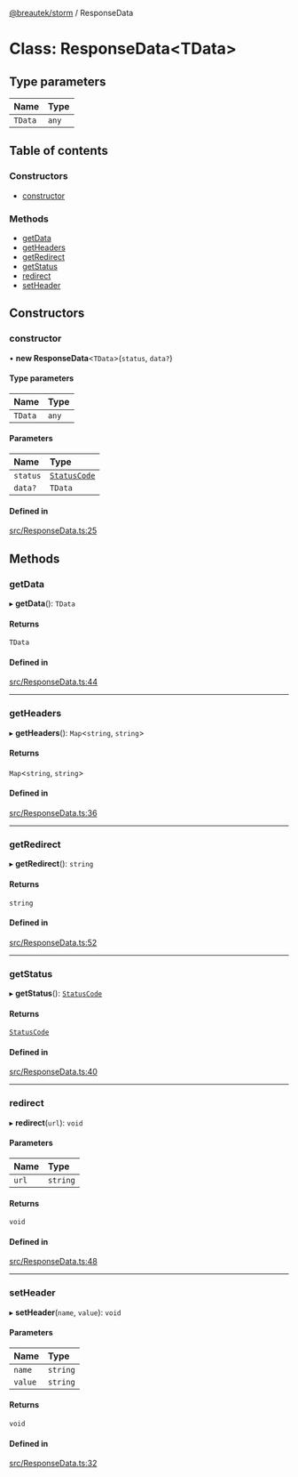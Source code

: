 [@breautek/storm](../README.md) / ResponseData

# Class: ResponseData<TData\>

## Type parameters

| Name | Type |
| :------ | :------ |
| `TData` | `any` |

## Table of contents

### Constructors

- [constructor](ResponseData.md#constructor)

### Methods

- [getData](ResponseData.md#getdata)
- [getHeaders](ResponseData.md#getheaders)
- [getRedirect](ResponseData.md#getredirect)
- [getStatus](ResponseData.md#getstatus)
- [redirect](ResponseData.md#redirect)
- [setHeader](ResponseData.md#setheader)

## Constructors

### constructor

• **new ResponseData**<`TData`\>(`status`, `data?`)

#### Type parameters

| Name | Type |
| :------ | :------ |
| `TData` | `any` |

#### Parameters

| Name | Type |
| :------ | :------ |
| `status` | [`StatusCode`](../enums/StatusCode.md) |
| `data?` | `TData` |

#### Defined in

[src/ResponseData.ts:25](https://github.com/breautek/storm/blob/dc7102f/src/ResponseData.ts#L25)

## Methods

### getData

▸ **getData**(): `TData`

#### Returns

`TData`

#### Defined in

[src/ResponseData.ts:44](https://github.com/breautek/storm/blob/dc7102f/src/ResponseData.ts#L44)

___

### getHeaders

▸ **getHeaders**(): `Map`<`string`, `string`\>

#### Returns

`Map`<`string`, `string`\>

#### Defined in

[src/ResponseData.ts:36](https://github.com/breautek/storm/blob/dc7102f/src/ResponseData.ts#L36)

___

### getRedirect

▸ **getRedirect**(): `string`

#### Returns

`string`

#### Defined in

[src/ResponseData.ts:52](https://github.com/breautek/storm/blob/dc7102f/src/ResponseData.ts#L52)

___

### getStatus

▸ **getStatus**(): [`StatusCode`](../enums/StatusCode.md)

#### Returns

[`StatusCode`](../enums/StatusCode.md)

#### Defined in

[src/ResponseData.ts:40](https://github.com/breautek/storm/blob/dc7102f/src/ResponseData.ts#L40)

___

### redirect

▸ **redirect**(`url`): `void`

#### Parameters

| Name | Type |
| :------ | :------ |
| `url` | `string` |

#### Returns

`void`

#### Defined in

[src/ResponseData.ts:48](https://github.com/breautek/storm/blob/dc7102f/src/ResponseData.ts#L48)

___

### setHeader

▸ **setHeader**(`name`, `value`): `void`

#### Parameters

| Name | Type |
| :------ | :------ |
| `name` | `string` |
| `value` | `string` |

#### Returns

`void`

#### Defined in

[src/ResponseData.ts:32](https://github.com/breautek/storm/blob/dc7102f/src/ResponseData.ts#L32)
